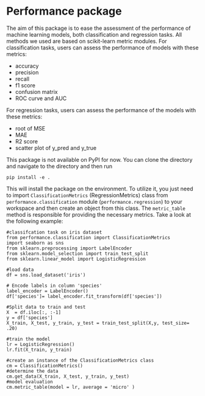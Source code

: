 # Performance package

The aim of this package is to ease the assessment of the performance of machine learning models, both classification and regression tasks. All methods we used are based on scikit-learn metric modules. For classification tasks, users can assess the performance of models with these metrics:

- accuracy
- precision
- recall
- f1 score
- confusion matrix
- ROC curve and AUC

For regression tasks, users can assess the performance of the models with these metrics:

- root of MSE
- MAE
- R2 score
- scatter plot of y_pred and y_true

This package is not available on PyPI for now. You can clone the directory and navigate to the directory and then run 

```
pip install -e .
```
This will install the package on the environment. To utilize it, you just need to import `ClassificationMetrics` (RegressionMetrics) class from `performance.classification` module (`performance.regression`) to your workspace and then create an object from this class. The `metric_table` method is responsible for providing the necessary metrics. Take a look at the following example:

```
#classifcation task on iris dataset
from performance.classification import ClassificationMetrics
import seaborn as sns
from sklearn.preprocessing import LabelEncoder
from sklearn.model_selection import train_test_split
from sklearn.linear_model import LogisticRegression

#load data
df = sns.load_dataset('iris')

# Encode labels in column 'species'
label_encoder = LabelEncoder()
df['species']= label_encoder.fit_transform(df['species'])

#Split data to train and test
X  = df.iloc[:, :-1]
y = df['species']
X_train, X_test, y_train, y_test = train_test_split(X,y, test_size= .20)

#train the model
lr = LogisticRegression()
lr.fit(X_train, y_train)

#create an instance of the ClassificationMetrics class
cm = ClassificationMetrics()
#determine the data
cm.get_data(X_train, X_test, y_train, y_test)
#model evaluation
cm.metric_table(model = lr, average = 'micro' )

```
